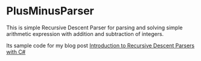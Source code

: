 PlusMinusParser
===============

This is simple Recursive Descent Parser for parsing and solving simple arithmetic expression with addition and subtraction of integers.

Its sample code for my blog post [Introduction to Recursive Descent Parsers with C#](http://blog.roboblob.com/2014/12/12/introduction-to-recursive-descent-parsers-with-csharp/)
